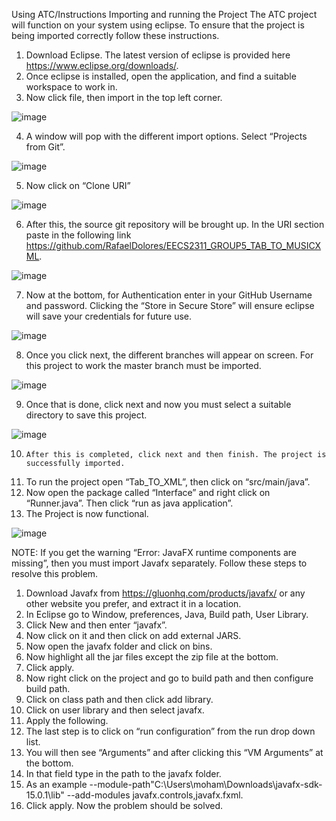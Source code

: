 Using ATC/Instructions
Importing and running the Project
The ATC project will function on your system using eclipse. To ensure that the project is being imported correctly follow these instructions.
1.	Download Eclipse. The latest version of eclipse is provided here https://www.eclipse.org/downloads/.
2.	Once eclipse is installed, open the application, and find a suitable workspace to work in.
3.	Now click file, then import in the top left corner.
 
 ![image](https://user-images.githubusercontent.com/48979024/108304978-1d352080-7177-11eb-92c3-765b9bf89c0a.png)
 
4.	A window will pop with the different import options. Select “Projects from Git”.
 
 ![image](https://user-images.githubusercontent.com/48979024/108305013-2cb46980-7177-11eb-895e-3c1290a307cd.png)
 
5.	Now click on “Clone URI”
 
 ![image](https://user-images.githubusercontent.com/48979024/108305046-3b9b1c00-7177-11eb-8a15-8a53551aa3a3.png)
 
6.	After this, the source git repository will be brought up. In the URI section paste in the following link https://github.com/RafaelDolores/EECS2311_GROUP5_TAB_TO_MUSICXML.
 
 ![image](https://user-images.githubusercontent.com/48979024/108305069-481f7480-7177-11eb-8438-f14a1bb83b6f.png)
 
7.	Now at the bottom, for Authentication enter in your GitHub Username and password. Clicking the “Store in Secure Store” will ensure eclipse will save your credentials for future use.
 
 ![image](https://user-images.githubusercontent.com/48979024/108305158-671e0680-7177-11eb-9c3d-390e2517701a.png)
 
8.	Once you click next, the different branches will appear on screen. For this project to work the master branch must be imported.
 
 ![image](https://user-images.githubusercontent.com/48979024/108305190-7735e600-7177-11eb-8466-ca36b97f5faa.png)
 
9.	Once that is done, click next and now you must select a suitable directory to save this project.

![image](https://user-images.githubusercontent.com/48979024/108305213-8321a800-7177-11eb-98f5-53d30ef88b35.png)

10. 	After this is completed, click next and then finish. The project is successfully imported.
11.	To run the project open “Tab_TO_XML”, then click on “src/main/java”.
12.	Now open the package called “Interface” and right click on “Runner.java”. Then click “run as java application”.
13.	The Project is now functional.
 
 ![image](https://user-images.githubusercontent.com/48979024/108305236-8d43a680-7177-11eb-828c-591d351e2a92.png)
 
NOTE: If you get the warning “Error: JavaFX runtime components are missing”, then you must import Javafx separately. Follow these steps to resolve this problem.
1.	Download Javafx from https://gluonhq.com/products/javafx/ or any other website you prefer, and extract it in a location.
2.	In Eclipse go to Window, preferences, Java, Build path, User Library.
3.	Click New and then enter “javafx”.
4.	Now click on it and then click on add external JARS.
5.	Now open the javafx folder and click on bins.
6.	Now highlight all the jar files except the zip file at the bottom.
7.	Click apply.
8.	Now right click on the project and go to build path and then configure build path.
9.	Click on class path and then click add library.
10.	Click on user library and then select javafx.
11.	Apply the following.
12.	The last step is to click on “run configuration” from the run drop down list.
13.	You will then see “Arguments” and after clicking this “VM Arguments” at the bottom.
14.	 In that field type in the path to the javafx folder.
15.	As an example --module-path"C:\Users\moham\Downloads\javafx-sdk-15.0.1\lib" --add-modules javafx.controls,javafx.fxml.
16.	Click apply. Now the problem should be solved.
